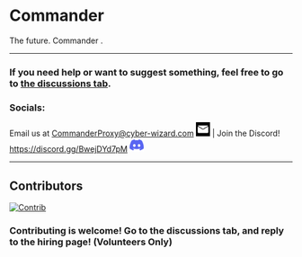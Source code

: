 # Commander
The future. Commander .
***
### If you need help or want to suggest something, feel free to go to [the discussions tab](https://github.com/Command-Enterprises/Commander/discussions).
### Socials:
Email us at CommanderProxy@cyber-wizard.com <img src="static/assets/other/email.jpeg" width="25" height="25"> | Join the Discord! https://discord.gg/BwejDYd7pM <a href="https://discord.gg/BwejDYd7pM"><img src="static/assets/other/discord.svg" width="25" height="25"></a>
***
## Contributors
[![Contrib](https://contrib.rocks/image?repo=Command-Enterprises/Commander)](https://github.com/Command-Enterprises/Commander/graphs/contributors)

### Contributing is welcome! Go to the discussions tab, and reply to the hiring page! (Volunteers Only)
